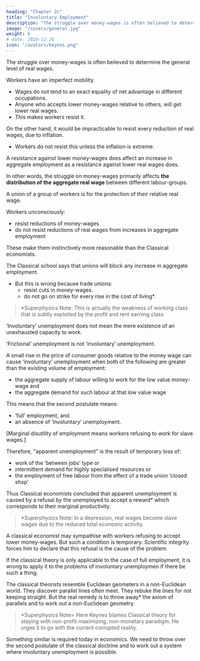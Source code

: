```yaml
---
heading: "Chapter 2c"
title: "Involuntary Employment"
description: "The struggle over money-wages is often believed to determine the general level of real wages"
image: "/covers/general.jpg"
weight: 6
# date: 2020-12-26
icon: "/avatars/keynes.png"
---
```



The struggle over money-wages is often believed to determine the general level of real wages. 

Workers have an imperfect mobility.
- Wages do not tend to an exact equality of net advantage in different occupations. 
- Anyone who accepts lower money-wages relative to others, will get lower real wages.
- This makes workers resist it.

On the other hand, it would be impracticable to resist every reduction of real wages, due to inflation.
- Workers do not resist this unless the inflation is extreme.

A resistance against lower money-wages <!-- applying to particular industries --> does affect <!-- not raise the same insuperable bar to --> an increase in aggregate employment <!-- which would result from a similar --> as a resistance against lower real wages does.

In other words, the struggle on money-wages primarily affects **the distribution of the aggregate real wage** between different labour-groups. 

A union of a group of workers is for the protection of their relative real wage.


Workers unconsciously:
- resist reductions of money-wages
- do not resist reductions of real wages from increases in aggregate employment

These make them instinctively more reasonable than the Classical economists. 

The Classical school says that unions will block any increase in aggregate employment. 
- But this is wrong because trade unions:
  - resist cuts in money-wages.
  - do not go on strike for every rise in the cost of living*.

> *Superphysics Note: This is actually the weakness of working class that is subtly exploited by the profit and rent earning class



‘Involuntary’ unemployment does not mean the mere existence of an unexhausted capacity to work. 

‘Frictional’ unemployment is not ‘involuntary’ unemployment. 

<!-- An 8-hour day does not constitute unemployment because it is not beyond human capacity to work ten hours. Nor should we regard as ‘involuntary’ unemployment the withdrawal of their labour by a body of workers because they do not choose to work for less than a certain real reward.  -->

A small rise in the price of consumer goods relative to the money wage can cause ‘involuntary’ unemployment when both of the following are greater than the existing volume of employment:
- the aggregate supply of labour willing to work for the <!-- current --> low value money-wage and
- the aggregate demand for such labour at that low value wage 

<!-- in the event of   wage-goods relatively to the money-wage,  -->

<!-- An alternative definition, which amounts, however, to the same thing, will be given in the next chapter (p. 26 below). -->

This means that the second postulate means:
- ‘full’ employment, and
- an absence of ‘involuntary’ unemployment.


[Marginal disutility of employment means workers refusing to work for slave wages.]

Therefore, "apparent unemployment" is the result of temporary loss of:
- work of the ‘between jobs’ type or
- intermittent demand for highly specialised resources or 
- the employment of free labour from the effect of a trade union ‘closed shop’ 

Thus Classical economists <!--  writers in the classical tradition, overlooking the special assumption underlying their theory, have been driven inevitably to the conclusion, perfectly logical on their assumption, --> concluded that apparent unemployment is caused by a refusal by the unemployed to accept a reward* which corresponds to their marginal productivity. 

> *Superphysics Note: In a depression, real wages become slave wages due to the reduced total economic activity. 


A classical economist may sympathise with workers refusing to accept lower money-wages. But such a condition is temporary. <!-- , and he will admit that it may not be wise to make it to meet conditions which are temporary; but --> Scientific integrity forces him to declare that this refusal is the cause of the problem.

If the classical theory is only applicable to the case of full employment, it is wrong to apply it to the problems of involuntary unemploymen if there be such a thing. 

The classical theorists resemble Euclidean geometers in a non-Euclidean world. They discover parallel lines often meet. They rebuke the lines for not keeping straight. But the real <!--  as the only remedy for the unfortunate collisions which are occurring. Yet, in truth, there is no  -->remedy is to throw away* the axiom of parallels and to work out a non-Euclidean geometry. 

> *Superphysics Note= Here Keynes blames Classical theory for staying with non-profit maximizing, non-monetary paradigm. He urges it to go with the current corrupted reality. 


Something similar is required today in economics. We need to throw over the second postulate of the classical doctrine and to work out a system where involuntary unemployment is possible.

